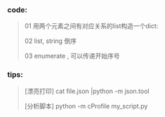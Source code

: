 ### code:

> 01 用两个元素之间有对应关系的list构造一个dict:
>
> 02 list, string 倒序
>
> 03 enumerate , 可以传递开始序号

### tips:

> [漂亮打印] cat file.json |python -m json.tool
>
> [分析脚本] python -m cProfile my_script.py
